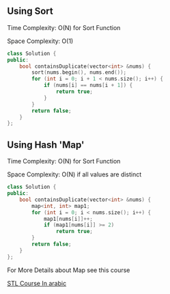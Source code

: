 ## Using Sort

Time Complexity: O(N) for Sort Function

Space Complexity: O(1)

```cpp
class Solution {
public:
    bool containsDuplicate(vector<int> &nums) {
        sort(nums.begin(), nums.end());
        for (int i = 0; i + 1 < nums.size(); i++) {
            if (nums[i] == nums[i + 1]) {
                return true;
            }
        }
        return false;
    }
};
```

## Using Hash 'Map'

Time Complexity: O(N) for Sort Function

Space Complexity: O(N) if all values are distinct

```cpp
class Solution {
public:
    bool containsDuplicate(vector<int> &nums) {
        map<int, int> map1;
        for (int i = 0; i < nums.size(); i++) {
            map1[nums[i]]++;
            if (map1[nums[i]] >= 2)
                return true;
        }
        return false;
    }
};
```

For More Details about Map see this course

[STL Course In arabic](https://youtube.com/playlist?list=PLCInYL3l2AainAE4Xq2kdNGDfG0bys2xp&si=mnOd6z_4jd5ONl9i)
